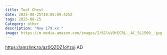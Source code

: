 ```yaml
---
title: Tool Chest
date: 2025-08-25T10:05:09.425Z
tags: 2025-08-25
Category: other
description: "Now 179.xx "
image: https://m.media-amazon.com/images/I/61luVOtECRL._AC_SL1500_.jpg
---
```

  https://amzlink.to/az0QZDZ1oYzoj
AD